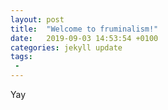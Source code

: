 ```yaml
---
layout: post
title:  "Welcome to fruminalism!"
date:   2019-09-03 14:53:54 +0100
categories: jekyll update
tags:
 - 
---
```


Yay
